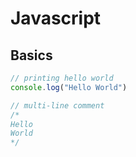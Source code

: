 # Javascript

## Basics

```javascript
// printing hello world
console.log("Hello World")

// multi-line comment
/* 
Hello
World
*/
```
